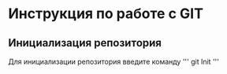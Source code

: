 # Инструкция по работе с GIT
## Инициализация репозитория


Для инициализации репозитория введите команду
'''
    git Init
'''

